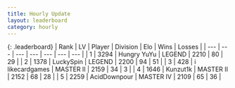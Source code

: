 ```yaml
---
title: Hourly Update
layout: leaderboard
category: hourly
---
```


{: .leaderboard}
| Rank | LV | Player | Division | Elo | Wins | Losses |
| --- | --- | --- | --- | --- | --- | --- |
| <span data-change="0">1</span> | 3294 | <span title="ID: 164871">Hungry YuYu</span> | LEGEND | <span data-change="0">2210</span> | <span data-change="0">80</span> | <span data-change="0">29</span> |
| <span data-change="0">2</span> | 1378 | <span title="ID: 498412">LuckySpin</span> | LEGEND | <span data-change="0">2200</span> | <span data-change="0">94</span> | <span data-change="0">51</span> |
| <span data-change="0">3</span> | 428 | <span title="ID: 700593">i likecardgames</span> | MASTER II | <span data-change="0">2159</span> | <span data-change="0">34</span> | <span data-change="0">3</span> |
| <span data-change="0">4</span> | 1646 | <span title="ID: 392407">Kunzut1k</span> | MASTER II | <span data-change="0">2152</span> | <span data-change="0">68</span> | <span data-change="0">28</span> |
| <span data-change="1">5</span> | 2259 | <span title="ID: 304661">AcidDownpour</span> | MASTER IV | <span data-change="14">2109</span> | <span data-change="3">65</span> | <span data-change="1">36</span> |